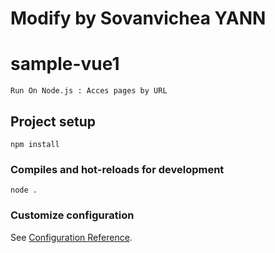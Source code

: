 # Modify by Sovanvichea YANN

# sample-vue1 
```
Run On Node.js : Acces pages by URL
```

## Project setup
```
npm install
```

### Compiles and hot-reloads for development
```
node .
```

### Customize configuration
See [Configuration Reference](https://cli.vuejs.org/config/).
